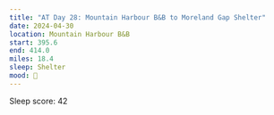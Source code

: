 ```yaml
---
title: "AT Day 28: Mountain Harbour B&B to Moreland Gap Shelter"
date: 2024-04-30
location: Mountain Harbour B&B
start: 395.6
end: 414.0
miles: 18.4
sleep: Shelter
mood: 🙂
---
```

Sleep score: 42